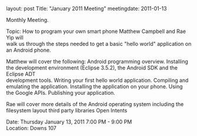 layout: post
Title: "January 2011 Meeting"
meetingdate: 2011-01-13

Monthly Meeting.                                                               
                                                                             
Topic: How to program your own smart phone Matthew Campbell and Rae Yip will   
walk us through the steps needed to get a basic "hello world" application on   
an Android phone.                                                              
                                                                             
Matthew will cover the following: Android programming overview. Installing the 
development environment (Eclipse 3.5.2), the Android SDK and the Eclipse ADT   
development tools. Writing your first hello world application. Compiling and   
emulating the application. Installing the application on your phone. Using the 
Google APIs. Publishing your application.                                      
                                                                             
Rae will cover more details of the Android operating system including the      
filesystem layout third party libraries Open Intents                           
                                                                             
Date: Thursday January 13, 2011 7:00 PM - 9:00 PM                                
Location: Downs 107                                         
